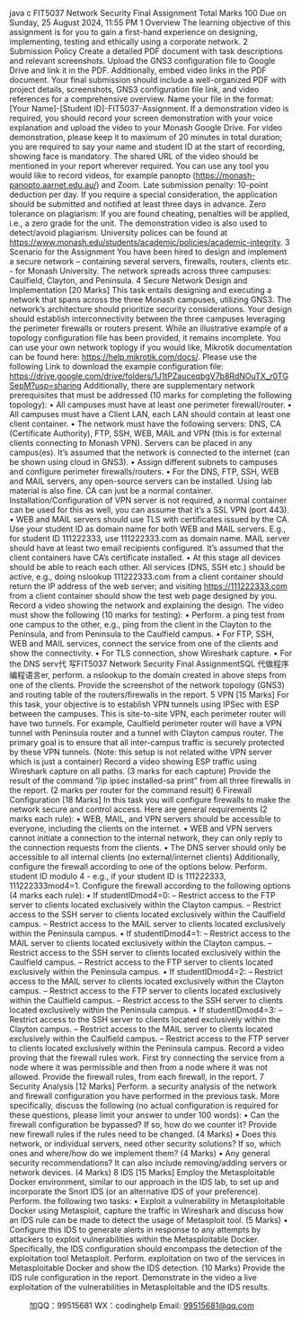 java c
FIT5037 Network Security Final Assignment
Total Marks 100
Due on Sunday, 25 August 2024, 11:55 PM
1 Overview
The learning objective of this assignment is for you to gain a first-hand experience on designing, implementing, testing and ethically using a corporate network.
2 Submission Policy
Create a detailed PDF document with task descriptions and relevant screenshots. Upload the GNS3 configuration file to Google Drive and link it in the PDF. Additionally, embed video links in the PDF document. Your final submission should include a well-organized PDF with project details, screenshots, GNS3 configuration file link, and video references for a comprehensive overview. Name your file in the format: [Your Name]-[Student ID]-FIT5037-Assignment.
If a demonstration video is required, you should record your screen demonstration with your voice explanation and upload the video to your Monash Google Drive. For video demonstration, please keep it to maximum of 20 minutes in total duration; you are required to say your name and student ID at the start of recording, showing face is mandatory. The shared URL of the video should be mentioned in your report wherever required. You can use any tool you would like to record videos, for example panopto (https://monash-panopto.aarnet.edu.au/) and Zoom.
Late submission penalty: 10-point deduction per day. If you require a special consideration, the application should be submitted and notified at least three days in advance. Zero tolerance on plagiarism: If you are found cheating, penalties will be applied, i.e., a zero grade for the unit. The demonstration video is also used to detect/avoid plagiarism. University polices can be found at https://www.monash.edu/students/academic/policies/academic-integrity.
3 Scenario for the Assignment
You have been hired to design and implement a secure network – containing several servers, firewalls, routers, clients etc. - for Monash University. The network spreads across three campuses: Caulfield, Clayton, and Peninsula.
4 Secure Network Design and Implementation [20 Marks]
This task entails designing and executing a network that spans across the three Monash campuses, utilizing GNS3. The network’s architecture should prioritize security considerations. Your design should establish interconnectivity between the three campuses leveraging the perimeter firewalls or routers present. While an illustrative example of a topology configuration file has been provided, it remains incomplete. You can use your own network toplogy if you would like, Mikrotik documentation can be found here: https://help.mikrotik.com/docs/. Please use the following Link to download the example configuration file:
https://drive.google.com/drive/folders/1J1tPZauceqbgV7b8RdNOuTX_r0TGSepM?usp=sharing
Additionally, there are supplementary network prerequisites that must be addressed (10 marks for completing the following topology):
• All campuses must have at least one perimeter firewall/router.
• All campuses must have a Client LAN, each LAN should contain at least one client container.
• The network must have the following servers: DNS, CA (Certificate Authority), FTP, SSH, WEB, MAIL and VPN (this is for external clients connecting to Monash VPN). Servers can be placed in any campus(es). It’s assumed that the network is connected to the internet (can be shown using cloud in GNS3).
• Assign different subnets to campuses and configure perimeter firewalls/routers.
• For the DNS, FTP, SSH, WEB and MAIL servers, any open-source servers can be installed. Using lab material is also fine. CA can just be a normal container. Installation/Configuration of VPN server is not required, a normal container can be used for this as well, you can assume that it’s a SSL VPN (port 443).
• WEB and MAIL servers should use TLS with certificates issued by the CA. Use your student ID as domain name for both WEB and MAIL servers. E.g., for student ID 111222333, use 111222333.com as domain name. MAIL server should have at least two email recipients configured. It’s assumed that the client containers have CA’s certificate installed.
• At this stage all devices should be able to reach each other. All services (DNS, SSH etc.) should be active, e.g., doing nslookup 111222333.com from a client container should return the IP address of the web server; and visiting https://111222333.com from a client container should show the test web page designed by you.
Record a video showing the network and explaining the design. The video must show the following (10 marks for testing):
• Perform. a ping test from one campus to the other, e.g., ping from the client in the Clayton to the Peninsula, and from Peninsula to the Caulfield campus.
• For FTP, SSH, WEB and MAIL services, connect the service from one of the clients and show the connectivity.
• For TLS connection, show Wireshark capture.
• For the DNS serv代 写FIT5037 Network Security Final AssignmentSQL
代做程序编程语言er, perform. a nslookup to the domain created in above steps from one of the clients.
Provide the screenshot of the network topology (GNS3) and routing table of the routers/firewalls in the report.
5 VPN [15 Marks]
For this task, your objective is to establish VPN tunnels using IPSec with ESP between the campuses. This is site-to-site VPN, each perimeter router will have two tunnels. For example, Caulfield perimeter router will have a VPN tunnel with Peninsula router and a tunnel with Clayton campus router. The primary goal is to ensure that all inter-campus traffic is securely protected by these VPN tunnels. (Note: this setup is not related withe VPN server which is just a container)
Record a video showing ESP traffic using Wireshark capture on all paths. (3 marks for each capture)
Provide the result of the command ”/ip ipsec installed-sa print” from all three firewalls in the report. (2 marks per router for the command result)
6 Firewall Configuration [18 Marks]
In this task you will configure firewalls to make the network secure and control access. Here are general requirements (2 marks each rule):
• WEB, MAIL, and VPN servers should be accessible to everyone, including the clients on the internet.
• WEB and VPN servers cannot initiate a connection to the internal network, they can only reply to the connection requests from the clients.
• The DNS server should only be accessible to all internal clients (no external/internet clients)
Additionally, configure the firewall according to one of the options below.
Perform. student ID modulo 4 - e.g., if your student ID is 111222333, 111222333mod4=1. Configure the firewall according to the following options (4 marks each rule):
• If studentIDmod4=0:
– Restrict access to the FTP server to clients located exclusively within the Clayton campus.
– Restrict access to the SSH server to clients located exclusively within the Caulfield campus.
– Restrict access to the MAIL server to clients located exclusively within the Peninsula campus.
• If studentIDmod4=1:
– Restrict access to the MAIL server to clients located exclusively within the Clayton campus.
– Restrict access to the SSH server to clients located exclusively within the Caulfield campus.
– Restrict access to the FTP server to clients located exclusively within the Peninsula campus.
• If studentIDmod4=2:
– Restrict access to the MAIL server to clients located exclusively within the Clayton campus.
– Restrict access to the FTP server to clients located exclusively within the Caulfield campus.
– Restrict access to the SSH server to clients located exclusively within the Peninsula campus.
• If studentIDmod4=3:
– Restrict access to the SSH server to clients located exclusively within the Clayton campus.
– Restrict access to the MAIL server to clients located exclusively within the Caulfield campus.
– Restrict access to the FTP server to clients located exclusively within the Peninsula campus.
Record a video proving that the firewall rules work. First try connecting the service from a node where it was permissible and then from a node where it was not allowed. Provide the firewall rules, from each firewall, in the report.
7 Security Analysis [12 Marks]
Perform. a security analysis of the network and firewall configuration you have performed in the previous task. More specifically, discuss the following (no actual configuration is required for these questions, please limit your answer to under 100 words):
• Can the firewall configuration be bypassed? If so, how do we counter it? Provide new firewall rules if the rules need to be changed. (4 Marks)
• Does this network, or individual servers, need other security solutions? If so, which ones and where/how do we implement them? (4 Marks)
• Any general security recommendations? It can also include removing/adding servers or network devices. (4 Marks)
8 IDS [15 Marks]
Employ the Metasploitable Docker environment, similar to our approach in the IDS lab, to set up and incorporate the Snort IDS (or an alternative IDS of your preference). Perform. the following two tasks:
• Exploit a vulnerability in Metasploitable Docker using Metasploit, capture the traffic in Wireshark and discuss how an IDS rule can be made to detect the usage of Metasploit tool. (5 Marks)
• Configure this IDS to generate alerts in response to any attempts by attackers to exploit vulnerabilities within the Metasploitable Docker. Specifically, the IDS configuration should encompass the detection of the exploitation tool Metasploit. Perform. exploitation on two of the services in Metasploitable Docker and show the IDS detection. (10 Marks)
Provide the IDS rule configuration in the report. Demonstrate in the video a live exploitation of the vulnerabilities in Metasploitable and the IDS results.







         
加QQ：99515681  WX：codinghelp  Email: 99515681@qq.com
